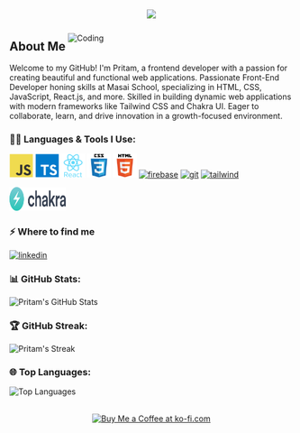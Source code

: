 
<h1 align="center">
    <img src="https://readme-typing-svg.herokuapp.com/?font=Righteous&size=35&center=true&vCenter=true&width=500&height=70&duration=4000&lines=Hi+There!+👋;+I'm+Pritam!;+I'm+Passionate+Frontend+Developer!" />
</h1>


<img align="right" alt="Coding" width="400" src="https://cdn.dribbble.com/users/1162077/screenshots/3848914/programmer.gif">

## About Me


Welcome to my GitHub! I'm Pritam, a frontend developer with a passion for creating beautiful and functional web applications.
Passionate Front-End Developer honing skills at Masai School, specializing in HTML, CSS, JavaScript, React.js, and more. Skilled in building dynamic web applications with modern frameworks like Tailwind CSS and Chakra UI. Eager to collaborate, learn, and drive innovation in a growth-focused environment.



### 👨‍💻 Languages & Tools I Use:

<p>
  <a target="_blank" href="https://raw.githubusercontent.com/devicons/devicon/master/icons/javascript/javascript-original.svg" style="display: inline-block;">
    <img src="https://raw.githubusercontent.com/devicons/devicon/master/icons/javascript/javascript-original.svg" alt="javascript" width="42" height="42" />
  </a>
  <a target="_blank" href="https://raw.githubusercontent.com/devicons/devicon/master/icons/typescript/typescript-original.svg" style="display: inline-block;">
    <img src="https://raw.githubusercontent.com/devicons/devicon/master/icons/typescript/typescript-original.svg" alt="typescript" width="42" height="42" />
  </a>
  <a target="_blank" href="https://raw.githubusercontent.com/devicons/devicon/master/icons/react/react-original-wordmark.svg" style="display: inline-block;">
    <img src="https://raw.githubusercontent.com/devicons/devicon/master/icons/react/react-original-wordmark.svg" alt="react" width="42" height="42" />
  </a>
  <a target="_blank" href="https://raw.githubusercontent.com/devicons/devicon/master/icons/css3/css3-original-wordmark.svg" style="display: inline-block;">
    <img src="https://raw.githubusercontent.com/devicons/devicon/master/icons/css3/css3-original-wordmark.svg" alt="css3" width="42" height="42" />
  </a>
  <a target="_blank" href="https://raw.githubusercontent.com/devicons/devicon/master/icons/html5/html5-original-wordmark.svg" style="display: inline-block;">
    <img src="https://raw.githubusercontent.com/devicons/devicon/master/icons/html5/html5-original-wordmark.svg" alt="html5" width="42" height="42" />
  </a>
  <a target="_blank" href="https://www.vectorlogo.zone/logos/firebase/firebase-icon.svg" style="display: inline-block;">
    <img src="https://www.vectorlogo.zone/logos/firebase/firebase-icon.svg" alt="firebase" width="42" height="42" />
  </a>
  <a target="_blank" href="https://www.vectorlogo.zone/logos/git-scm/git-scm-icon.svg" style="display: inline-block;">
    <img src="https://www.vectorlogo.zone/logos/git-scm/git-scm-icon.svg" alt="git" width="42" height="42" />
  </a>
  <a target="_blank" href="https://www.vectorlogo.zone/logos/tailwindcss/tailwindcss-icon.svg" style="display: inline-block;">
    <img src="https://www.vectorlogo.zone/logos/tailwindcss/tailwindcss-icon.svg" alt="tailwind" width="42" height="42" />
  </a>
</p>

<a target="_blank" href="https://raw.githubusercontent.com/chakra-ui/chakra-ui/main/media/logo-colored@2x.png?raw=true" style="display: inline-block;">
  <img src="https://raw.githubusercontent.com/chakra-ui/chakra-ui/main/media/logo-colored@2x.png?raw=true" alt="chakra-ui" width="100" height="42" />
</a>


### ⚡️ Where to find me

<p>
  <a target="_blank" href="https://www.linkedin.com/in/pritam-verma-45830328b/" style="display: inline-block;">
    <img src="https://img.shields.io/badge/linkedin-logo?style=for-the-badge&logo=linkedin&logoColor=white&color=%230a77b6" alt="linkedin" />
  </a>
</p>



### 📊 GitHub Stats:

![Pritam's GitHub Stats](https://github-readme-stats.vercel.app/api?username=PRITAMALWAR&theme=dark&hide_border=false&include_all_commits=false&count_private=false)



### 🏆 GitHub Streak:

![Pritam's Streak](https://github-readme-streak-stats.herokuapp.com/?user=PRITAMALWAR&theme=dark&hide_border=false)



### 🌐 Top Languages:

![Top Languages](https://github-readme-stats.vercel.app/api/top-langs/?username=PRITAMALWAR&theme=dark&hide_border=false&include_all_commits=false&count_private=false&layout=compact)

<br/>


<div align="center">
<a href='https://ko-fi.com/V7V4RAK9C' target='_blank'><img height='64' style='border:0px;height:64px;' src='https://storage.ko-fi.com/cdn/kofi1.png?v=3' border='0' alt='Buy Me a Coffee at ko-fi.com' /></a>
</div>


